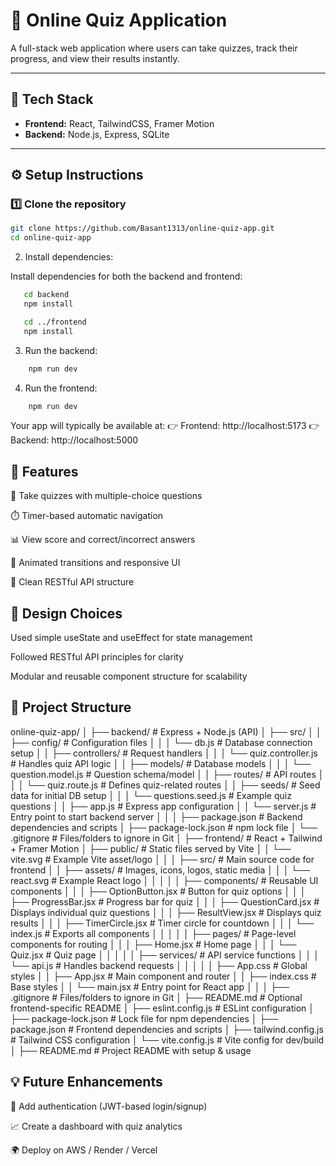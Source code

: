 # 🧠 Online Quiz Application

A full-stack web application where users can take quizzes, track their progress, and view their results instantly.

---

## 🚀 Tech Stack

- **Frontend:** React, TailwindCSS, Framer Motion  
- **Backend:** Node.js, Express, SQLite  


---

## ⚙️ Setup Instructions

### 1️⃣ Clone the repository
```bash
git clone https://github.com/Basant1313/online-quiz-app.git
cd online-quiz-app

```

2. Install dependencies:

Install dependencies for both the backend and frontend:

 ```bash
    cd backend
    npm install

    cd ../frontend
    npm install

 ```
3. Run the backend:
```bash
    npm run dev
```
4. Run the frontend:
```bash
    npm run dev
```

Your app will typically be available at:
👉 Frontend: http://localhost:5173
👉 Backend: http://localhost:5000


## 🧩 Features

🧠 Take quizzes with multiple-choice questions

⏱️ Timer-based automatic navigation

📊 View score and correct/incorrect answers

💫 Animated transitions and responsive UI

🧹 Clean RESTful API structure

## 📝 Design Choices

Used simple useState and useEffect for state management

Followed RESTful API principles for clarity

Modular and reusable component structure for scalability

## 📂 Project Structure

online-quiz-app/
│
├── backend/                     # Express + Node.js (API)
│   ├── src/
│   │   ├── config/              # Configuration files
│   │   │   └── db.js            # Database connection setup
│   │   ├── controllers/         # Request handlers
│   │   │   └── quiz.controller.js  # Handles quiz API logic
│   │   ├── models/              # Database models
│   │   │   └── question.model.js   # Question schema/model
│   │   ├── routes/              # API routes
│   │   │   └── quiz.route.js       # Defines quiz-related routes
│   │   ├── seeds/               # Seed data for initial DB setup
│   │   │   └── questions.seed.js   # Example quiz questions
│   │   ├── app.js               # Express app configuration
│   │   └── server.js            # Entry point to start backend server
│   │
│   ├── package.json             # Backend dependencies and scripts
│   ├── package-lock.json        # npm lock file
│   └── .gitignore               # Files/folders to ignore in Git
│
├── frontend/                    # React + Tailwind + Framer Motion
│   ├── public/                  # Static files served by Vite
│   │   └── vite.svg             # Example Vite asset/logo
│   │
│   ├── src/                     # Main source code for frontend
│   │   ├── assets/              # Images, icons, logos, static media
│   │   │   └── react.svg        # Example React logo
│   │   │
│   │   ├── components/          # Reusable UI components
│   │   │   ├── OptionButton.jsx # Button for quiz options
│   │   │   ├── ProgressBar.jsx  # Progress bar for quiz
│   │   │   ├── QuestionCard.jsx # Displays individual quiz questions
│   │   │   ├── ResultView.jsx   # Displays quiz results
│   │   │   ├── TimerCircle.jsx  # Timer circle for countdown
│   │   │   └── index.js         # Exports all components
│   │   │
│   │   ├── pages/               # Page-level components for routing
│   │   │   ├── Home.jsx         # Home page
│   │   │   └── Quiz.jsx         # Quiz page
│   │   │
│   │   ├── services/            # API service functions
│   │   │   └── api.js           # Handles backend requests
│   │   │
│   │   ├── App.css              # Global styles
│   │   ├── App.jsx              # Main component and router
│   │   ├── index.css            # Base styles
│   │   └── main.jsx             # Entry point for React app
│   │
│   ├── .gitignore               # Files/folders to ignore in Git
│   ├── README.md                # Optional frontend-specific README
│   ├── eslint.config.js         # ESLint configuration
│   ├── package-lock.json        # Lock file for npm dependencies
│   ├── package.json             # Frontend dependencies and scripts
│   ├── tailwind.config.js       # Tailwind CSS configuration
│   └── vite.config.js           # Vite config for dev/build
│
├── README.md                    # Project README with setup & usage

## 💡 Future Enhancements

🧩 Add authentication (JWT-based login/signup)

📈 Create a dashboard with quiz analytics

🌍 Deploy on AWS / Render / Vercel

